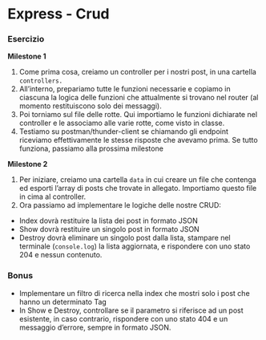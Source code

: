 # Express - Crud

### Esercizio

**Milestone 1**

1. Come prima cosa, creiamo un controller per i nostri post, in una cartella `controllers.`
2. All’interno, prepariamo tutte le funzioni necessarie e copiamo in ciascuna la logica delle funzioni che attualmente si trovano nel router (al momento restituiscono solo dei messaggi).
3. Poi torniamo sul file delle rotte. Qui importiamo le funzioni dichiarate nel controller e le associamo alle varie rotte, come visto in classe.
4. Testiamo su postman/thunder-client se chiamando gli endpoint riceviamo effettivamente le stesse risposte che avevamo prima.
Se tutto funziona, passiamo alla prossima milestone

**Milestone 2**

1. Per iniziare, creiamo una cartella `data`  in cui creare un file che contenga ed esporti l’array di posts che trovate in allegato.  Importiamo questo file in cima al controller.
2. Ora passiamo ad implementare le logiche delle nostre CRUD:
- Index dovrà restituire la lista dei post in formato JSON
- Show dovrà restituire un singolo post in formato JSON
- Destroy dovrà eliminare un singolo post dalla lista, stampare nel terminale (`console.log`) la lista aggiornata, e rispondere con uno stato 204 e nessun contenuto.

### Bonus

- Implementare un filtro di ricerca nella index che mostri solo i post che hanno un determinato Tag
- In Show e Destroy, controllare se il parametro si riferisce ad un post esistente, in caso contrario, rispondere con uno stato 404 e un messaggio d’errore, sempre in formato JSON.